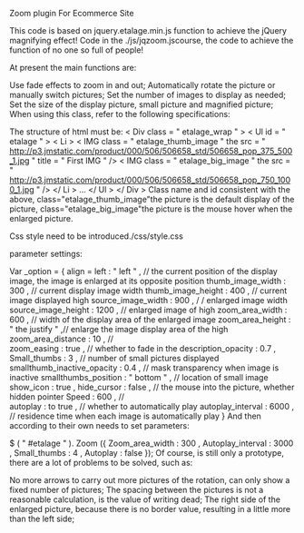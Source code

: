 Zoom plugin For Ecommerce Site

This code is based on jquery.etalage.min.js function to achieve the jQuery magnifying effect! Code in the ./js/jqzoom.jscourse, the code to achieve the function of no one so full of people!

At present the main functions are:

Use fade effects to zoom in and out;
Automatically rotate the picture or manually switch pictures;
Set the number of images to display as needed;
Set the size of the display picture, small picture and magnified picture;
When using this class, refer to the following specifications:

The structure of html must be:
< Div  class = " etalage_wrap " >
    < Ul  id = " etalage " >
        < Li >
            < IMG  class = " etalage_thumb_image "  the src = " http://p3.jmstatic.com/product/000/506/506658_std/506658_pop_375_500_1.jpg "  title = " First IMG " />
            < IMG  class = " etalage_big_image "  the src = " http://p3.jmstatic.com/product/000/506/506658_std/506658_pop_750_1000_1.jpg " />
        </ Li >
       	...
    </ Ul >
</ Div >
Class name and id consistent with the above, class="etalage_thumb_image"the picture is the default display of the picture, class="etalage_big_image"the picture is the mouse hover when the enlarged picture.

Css style need to be introduced./css/style.css

parameter settings:

Var _option = {
	align = left :  " left " ,				 // the current position of the display image, the image is enlarged at its opposite position 
	thumb_image_width :  300 ,		 // current display image width 
	thumb_image_height :  400 ,	 // current image displayed high 
	source_image_width :  900 ,  	 / / enlarged image width 
	source_image_height :  1200 ,	 // enlarged image of high 
	zoom_area_width :  600 , 		 // width of the display area of the enlarged image 
	zoom_area_height :  " the justify " ,// enlarge the image display area of ​​the high 
	zoom_area_distance :  10 ,      //  
	zoom_easing :  true ,           // whether to fade in the 
	description_opacity :  0.7 ,
	Small_thumbs :  3 ,			 // number of small pictures displayed 
	smallthumb_inactive_opacity :  0.4 , 	 // mask transparency when image is inactive 
	smallthumbs_position :  " bottom " ,		 // location of small image 
	show_icon :  true ,
	hide_cursor :  false ,			 // the mouse into the picture, whether hidden pointer 
	Speed :  600 ,     			 //  
	autoplay :  to true ,				 // whether to automatically play 
	autoplay_interval :  6000 , 	 // residence time when each image is automatically play 
}
And then according to their own needs to set parameters:

$ ( " #etalage " ). Zoom ({
	Zoom_area_width :  300 ,
    Autoplay_interval : 3000 ,
    Small_thumbs :  4 ,
    Autoplay :  false 
});
Of course, is still only a prototype, there are a lot of problems to be solved, such as:

No more arrows to carry out more pictures of the rotation, can only show a fixed number of pictures;
The spacing between the pictures is not a reasonable calculation, is the value of writing dead;
The right side of the enlarged picture, because there is no border value, resulting in a little more than the left side;